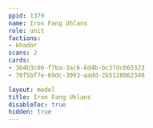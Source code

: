 ```yaml
---
ppid: 1379
name: Iron Fang Uhlans
role: unit
factions:
- khador
scans: 2
cards:
- 3b4b3c06-f7ba-3ac6-8d4b-bc37dc665323
- 70f5bf7e-69dc-3093-aadd-2b5128062340

layout: model
title: Iron Fang Uhlans
disableToc: true
hidden: true
---
```

